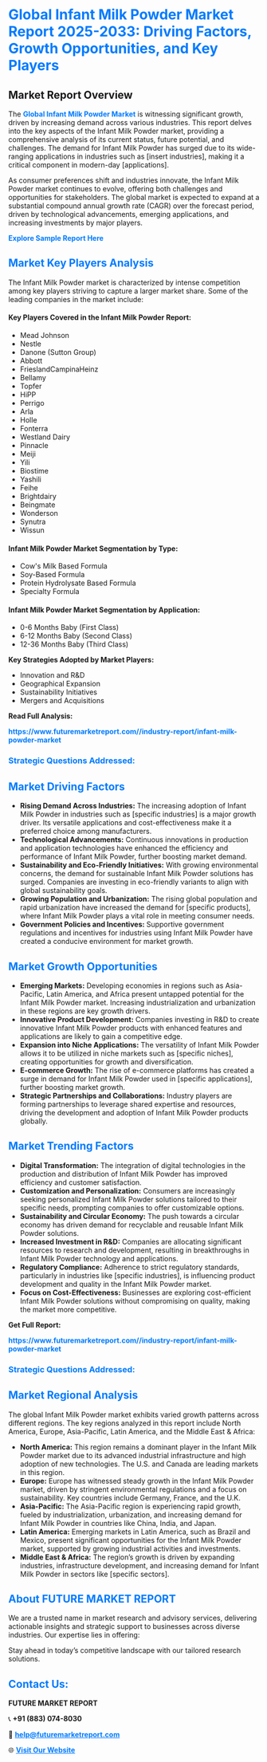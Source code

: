 <h1 style="color: #007BFF;">Global Infant Milk Powder Market Report 2025-2033: Driving Factors, Growth Opportunities, and Key Players</h1>

<section id="overview">
<h2>Market Report Overview</h2>
<p>The <a href="https://www.futuremarketreport.com//industry-report/infant-milk-powder-market" style="color: #007BFF; text-decoration: none;"><strong>Global Infant Milk Powder Market</strong></a> is witnessing significant growth, driven by increasing demand across various industries. This report delves into the key aspects of the Infant Milk Powder market, providing a comprehensive analysis of its current status, future potential, and challenges. The demand for Infant Milk Powder has surged due to its wide-ranging applications in industries such as [insert industries], making it a critical component in modern-day [applications].</p>
<p>As consumer preferences shift and industries innovate, the Infant Milk Powder market continues to evolve, offering both challenges and opportunities for stakeholders. The global market is expected to expand at a substantial compound annual growth rate (CAGR) over the forecast period, driven by technological advancements, emerging applications, and increasing investments by major players.</p>
</section>

<section id="overview">
<p><a href="https://www.futuremarketreport.com//request-sample/reportId=87224" style="color: #007BFF; text-decoration: none;"><strong>Explore Sample Report Here</strong></a></p>
</section>

<section id="key-players">
<h2 style="color: #007BFF;">Market Key Players Analysis</h2>
<p>The Infant Milk Powder market is characterized by intense competition among key players striving to capture a larger market share. Some of the leading companies in the market include:</p>
<h4>Key Players Covered in the Infant Milk Powder Report:</h4>
<ul><li>Mead Johnson</li><li>Nestle</li><li>Danone (Sutton Group)</li><li>Abbott</li><li>FrieslandCampinaHeinz</li><li>Bellamy</li><li>Topfer</li><li>HiPP</li><li>Perrigo</li><li>Arla</li><li>Holle</li><li>Fonterra</li><li>Westland Dairy</li><li>Pinnacle</li><li>Meiji</li><li>Yili</li><li>Biostime</li><li>Yashili</li><li>Feihe</li><li>Brightdairy</li><li>Beingmate</li><li>Wonderson</li><li>Synutra</li><li>Wissun</li></ul>
<h4>Infant Milk Powder Market Segmentation by Type:</h4>
<ul><li>Cow&#039;s Milk Based Formula</li><li>Soy-Based Formula</li><li>Protein Hydrolysate Based Formula</li><li>Specialty Formula</li></ul>

<h4>Infant Milk Powder Market Segmentation by Application:</h4>
<ul><li>0-6 Months Baby (First Class)</li><li>6-12 Months Baby (Second Class)</li><li>12-36 Months Baby (Third Class)</li></ul>
<p><strong>Key Strategies Adopted by Market Players:</strong></p>
<ul>
<li>Innovation and R&D</li>
<li>Geographical Expansion</li>
<li>Sustainability Initiatives</li>
<li>Mergers and Acquisitions</li>
</ul>
</section>

<section>
<p><strong>Read Full Analysis: </strong></p><a href="https://www.futuremarketreport.com//industry-report/infant-milk-powder-market" style="color: #007BFF; text-decoration: none;"><strong>https://www.futuremarketreport.com//industry-report/infant-milk-powder-market</strong></a>
<h3 style="color: #007BFF;">Strategic Questions Addressed:</h3>
</section>

<section id="driving-factors">
<h2 style="color: #007BFF;">Market Driving Factors</h2>
<ul>
<li><strong>Rising Demand Across Industries:</strong> The increasing adoption of Infant Milk Powder in industries such as [specific industries] is a major growth driver. Its versatile applications and cost-effectiveness make it a preferred choice among manufacturers.</li>
<li><strong>Technological Advancements:</strong> Continuous innovations in production and application technologies have enhanced the efficiency and performance of Infant Milk Powder, further boosting market demand.</li>
<li><strong>Sustainability and Eco-Friendly Initiatives:</strong> With growing environmental concerns, the demand for sustainable Infant Milk Powder solutions has surged. Companies are investing in eco-friendly variants to align with global sustainability goals.</li>
<li><strong>Growing Population and Urbanization:</strong> The rising global population and rapid urbanization have increased the demand for [specific products], where Infant Milk Powder plays a vital role in meeting consumer needs.</li>
<li><strong>Government Policies and Incentives:</strong> Supportive government regulations and incentives for industries using Infant Milk Powder have created a conducive environment for market growth.</li>
</ul>
</section>

<section id="growth-opportunities">
<h2 style="color: #007BFF;">Market Growth Opportunities</h2>
<ul>
<li><strong>Emerging Markets:</strong> Developing economies in regions such as Asia-Pacific, Latin America, and Africa present untapped potential for the Infant Milk Powder market. Increasing industrialization and urbanization in these regions are key growth drivers.</li>
<li><strong>Innovative Product Development:</strong> Companies investing in R&D to create innovative Infant Milk Powder products with enhanced features and applications are likely to gain a competitive edge.</li>
<li><strong>Expansion into Niche Applications:</strong> The versatility of Infant Milk Powder allows it to be utilized in niche markets such as [specific niches], creating opportunities for growth and diversification.</li>
<li><strong>E-commerce Growth:</strong> The rise of e-commerce platforms has created a surge in demand for Infant Milk Powder used in [specific applications], further boosting market growth.</li>
<li><strong>Strategic Partnerships and Collaborations:</strong> Industry players are forming partnerships to leverage shared expertise and resources, driving the development and adoption of Infant Milk Powder products globally.</li>
</ul>
</section>

<section id="trending-factors">
<h2 style="color: #007BFF;">Market Trending Factors</h2>
<ul>
<li><strong>Digital Transformation:</strong> The integration of digital technologies in the production and distribution of Infant Milk Powder has improved efficiency and customer satisfaction.</li>
<li><strong>Customization and Personalization:</strong> Consumers are increasingly seeking personalized Infant Milk Powder solutions tailored to their specific needs, prompting companies to offer customizable options.</li>
<li><strong>Sustainability and Circular Economy:</strong> The push towards a circular economy has driven demand for recyclable and reusable Infant Milk Powder solutions.</li>
<li><strong>Increased Investment in R&D:</strong> Companies are allocating significant resources to research and development, resulting in breakthroughs in Infant Milk Powder technology and applications.</li>
<li><strong>Regulatory Compliance:</strong> Adherence to strict regulatory standards, particularly in industries like [specific industries], is influencing product development and quality in the Infant Milk Powder market.</li>
<li><strong>Focus on Cost-Effectiveness:</strong> Businesses are exploring cost-efficient Infant Milk Powder solutions without compromising on quality, making the market more competitive.</li>
</ul>
</section>

<section>
<p><strong>Get Full Report: </strong></p><a href="https://www.futuremarketreport.com//industry-report/infant-milk-powder-market" style="color: #007BFF; text-decoration: none;"><strong>https://www.futuremarketreport.com//industry-report/infant-milk-powder-market</strong></a>
<h3 style="color: #007BFF;">Strategic Questions Addressed:</h3>
</section>


<section id="regional-analysis">
<h2 style="color: #007BFF;">Market Regional Analysis</h2>
<p>The global Infant Milk Powder market exhibits varied growth patterns across different regions. The key regions analyzed in this report include North America, Europe, Asia-Pacific, Latin America, and the Middle East & Africa:</p>
<ul>
<li><strong>North America:</strong> This region remains a dominant player in the Infant Milk Powder market due to its advanced industrial infrastructure and high adoption of new technologies. The U.S. and Canada are leading markets in this region.</li>
<li><strong>Europe:</strong> Europe has witnessed steady growth in the Infant Milk Powder market, driven by stringent environmental regulations and a focus on sustainability. Key countries include Germany, France, and the U.K.</li>
<li><strong>Asia-Pacific:</strong> The Asia-Pacific region is experiencing rapid growth, fueled by industrialization, urbanization, and increasing demand for Infant Milk Powder in countries like China, India, and Japan.</li>
<li><strong>Latin America:</strong> Emerging markets in Latin America, such as Brazil and Mexico, present significant opportunities for the Infant Milk Powder market, supported by growing industrial activities and investments.</li>
<li><strong>Middle East & Africa:</strong> The region’s growth is driven by expanding industries, infrastructure development, and increasing demand for Infant Milk Powder in sectors like [specific sectors].</li>
</ul>
</section>

<footer>
<h2 style="color: #007BFF;">About FUTURE MARKET REPORT</h2>
<p>We are a trusted name in market research and advisory services, delivering actionable insights and strategic support to businesses across diverse industries. Our expertise lies in offering:</p>

<p>Stay ahead in today’s competitive landscape with our tailored research solutions.</p>

<h2 style="color: #007BFF;">Contact Us:</h2>
<p><strong>FUTURE MARKET REPORT</strong></p>
<p>📞 <strong>+91 (883) 074-8030</strong></p>
<p>📧 <strong><a href="mailto:help@futuremarketreport.com" style="color: #007BFF;">help@futuremarketreport.com</a></strong></p>
<p>🌐 <strong><a href="https://www.futuremarketreport.com/" style="color: #007BFF;">Visit Our Website</a></strong></p>
</footer>